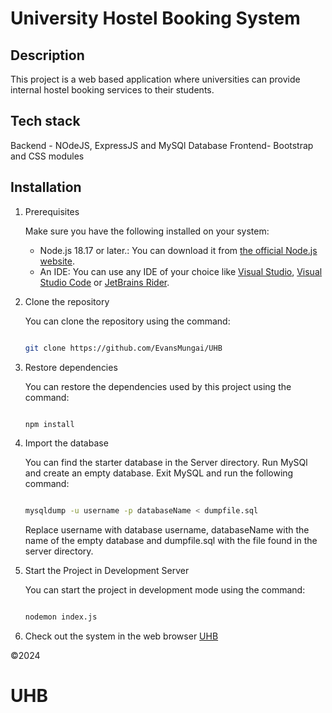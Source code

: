 # University Hostel Booking System

## Description

This project is a web based application where universities can provide internal hostel booking services to their students.

## Tech stack

Backend - NOdeJS, ExpressJS and MySQl Database
Frontend- Bootstrap and CSS modules

## Installation

1. Prerequisites

    Make sure you have the following installed on your system:

   - Node.js 18.17 or later.: You can download it from [the official Node.js website](https://nodejs.org/en).
   - An IDE: You can use any IDE of your choice like [Visual Studio](https://visualstudio.microsoft.com/), [Visual Studio Code](https://code.visualstudio.com/) or [JetBrains Rider](https://www.jetbrains.com/rider/).

2. Clone the repository

    You can clone the repository using the command:

    ``` bash

    git clone https://github.com/EvansMungai/UHB

    ```

4. Restore dependencies

   You can restore the dependencies used by this project using the command:

    ``` bash

    npm install

    ```

5. Import the database

    You can find the starter database in the Server directory.
    Run MySQl and create an empty database. Exit MySQL and run the following command:

    ``` bash

    mysqldump -u username -p databaseName < dumpfile.sql

    ```
    Replace username with database username, databaseName with the name of the empty database and dumpfile.sql with the file found in the server directory.

6. Start the Project in Development Server

    You can start the project in development mode using the command:

    ``` bash

    nodemon index.js

    ```
7. Check out the system in the web browser
   [UHB](https://localhost:3000)




&copy;2024
# UHB
